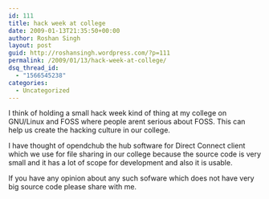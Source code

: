 ```yaml
---
id: 111
title: hack week at college
date: 2009-01-13T21:35:50+00:00
author: Roshan Singh
layout: post
guid: http://roshansingh.wordpress.com/?p=111
permalink: /2009/01/13/hack-week-at-college/
dsq_thread_id:
  - "1566545238"
categories:
  - Uncategorized
---
```

I think of holding a small hack week kind of thing at my college on GNU/Linux and FOSS where people arent serious about FOSS. This can help us create the hacking culture in our college.

I have thought of opendchub the hub software for Direct Connect client which we use for file sharing in our college because the source code is very small and it has a lot of scope for development and also it is usable.

If you have any opinion about any such sofware which does not have very big source code please share with me.